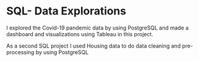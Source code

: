 # SQL- Data Explorations 
I explored the Covid-19 pandemic data by using PostgreSQL and made a dashboard and visualizations using Tableau in this project.

As a second SQL project I used Housing data to do data cleaning and pre-processing by using PostgreSQL
